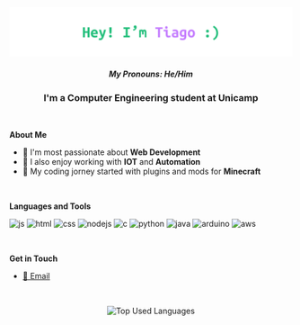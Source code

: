 ![Header](Header.png)

##### <div align="center">My Pronouns: *He/Him*</div>

### <div align="center">I'm a Computer Engineering student at Unicamp</div>

<br/>

**About Me**
- 💚 I'm most passionate about **Web Development**
- 💜 I also enjoy working with **IOT** and **Automation**
- 🌳 My coding jorney started with plugins and mods for **Minecraft**

<br/>

**Languages and Tools**
<p>
<img height="40" alt="js" src="https://cdn.jsdelivr.net/gh/devicons/devicon/icons/javascript/javascript-original.svg"> 
<img height="40" alt="html" src="https://cdn.jsdelivr.net/gh/devicons/devicon/icons/html5/html5-original.svg">
<img height="40" alt="css" src="https://cdn.jsdelivr.net/gh/devicons/devicon/icons/css3/css3-original.svg">  
<img height="40" alt="nodejs" src="https://cdn.jsdelivr.net/gh/devicons/devicon/icons/nodejs/nodejs-original.svg">
<img height="40" alt="c" src="https://cdn.jsdelivr.net/gh/devicons/devicon/icons/c/c-original.svg">
<img height="40" alt="python" src="https://cdn.jsdelivr.net/gh/devicons/devicon/icons/python/python-original.svg">
<img height="40" alt="java" src="https://cdn.jsdelivr.net/gh/devicons/devicon/icons/java/java-original.svg">
<img height="40" alt="arduino" src="https://cdn.jsdelivr.net/gh/devicons/devicon/icons/arduino/arduino-original.svg">
<img height="40" alt="aws" src="https://cdn.jsdelivr.net/gh/devicons/devicon/icons/amazonwebservices/amazonwebservices-original.svg">
</p>

<br/>

**Get in Touch**
 - [📧 Email](mailto:t215386@dac.unicamp.br)

<br />

<p align="center">
  <img alt="Top Used Languages" src="https://custom-readme.herokuapp.com/top-languages"/>
</p>


